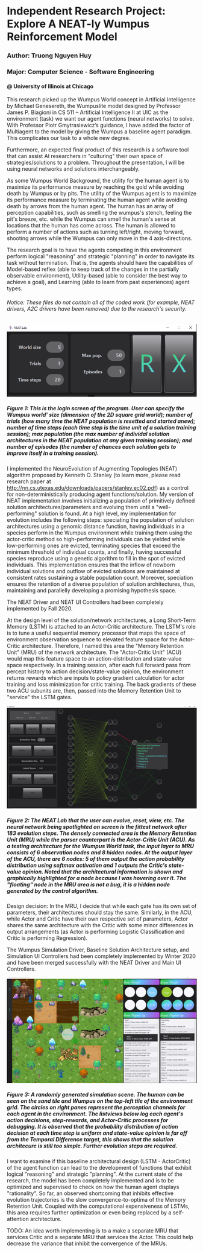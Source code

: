 # Independent Research Project: Explore A NEAT-ly Wumpus Reinforcement Model
### Author: Truong Nguyen Huy
### Major: Computer Science - Software Engineering
#### @ University of Illinois at Chicago


This research picked up the Wumpus World concept in Artificial Intelligence by Michael Genesereth, the Wumpuslite model designed by Professor James P. Biagioni in CS 511 – Artificial Intelligence II at UIC as the environment (task) we want our agent functions (neural networks) to solve. With Professor Piotr Gmytrasiewicz’s guidance, I have added the factor of Multiagent to the model by giving the Wumpus a baseline agent paradigm. This complicates our task to a whole new degree.

Furthermore, an expected final product of this research is a software tool that can assist AI researchers in "culturing" their own space of strategies/solutions to a problem. 
Throughout the presentation, I will be using neural networks and solutions interchangeably.

As some Wumpus World Background, the utility for the human agent is to maximize its performance measure by reaching the gold while avoiding death by Wumpus or by pits. The utility of the Wumpus agent is to maximize its performance measure by terminating the human agent while avoiding death by arrows from the human agent. The human has an array of perception capabilities, such as smelling the wumpus's stench, feeling the pit's breeze, etc. while the Wumpus can smell the human's sense at locations that the human has come across. The human is allowed to perform a number of actions such as turning left/right, moving forward, shooting arrows while the Wumpus can only move in the 4 axis-directions.

The research goal is to have the agents competing in this environment perform logical "reasoning" and strategic "planning" in order to navigate its task without termination. That is, the agents should have the capabilities of Model-based reflex (able to keep track of the changes in the partially observable environment), Utility-based (able to consider the best way to achieve a goal), and Learning (able to learn from past experiences) agent types.

###### Notice: These files do not contain all of the coded work (for example, NEAT drivers, A2C drivers have been removed) due to the research's security.


![Login screen](src/main/resources/images/loginUI.PNG)

##### Figure 1: This is the login screen of the program. User can specify the Wumpus world' size (dimension of the 2D square grid world); number of trials (how many time the NEAT population is resetted and started anew); number of time steps (each time step is the time unit of a solution training session); max population (the max number of individal solution architectures in the NEAT population at any given training session); and number of episodes (the number of chances each solution gets to improve itself in a training session). 


I implemented the NeuroEvolution of Augmenting Topologies (NEAT) algorithm proposed by Kenneth O. Stanley (to learn more, please read research paper at http://nn.cs.utexas.edu/downloads/papers/stanley.ec02.pdf) as a control for non-deterministically producing agent functions/solution. My version of NEAT implementation involves initializing a population of primitively defined solution architectures/parameters and evolving them until a "well-performing" solution is found. At a high level, my implementation for evolution includes the following steps: speciating the population of solution architectures using a genomic distance function, having individuals in a species perform in the Wumpus environment while training them using the actor-critic method so high-performing individuals can be yielded while low-performing ones are evicted, terminating species that exceed the minimum threshold of individual counts, and finally, having successful species reproduce using a genetic algorithm to fill in the spot of evicted individuals. This implementation ensures that the inflow of newborn individual solutions and outflow of evicted solutions are maintained at consistent rates sustaining a stable population count. Moreover, speciation ensures the retention of a diverse population of solution architectures, thus, maintaining and parallelly developing a promising hypothesis space.

The NEAT Driver and NEAT UI Controllers had been completely implemented by Fall 2020.

At the design level of the solution/network architectures, a Long Short-Term Memory (LSTM) is attached to an Actor-Critic architecture. The LSTM's role is to tune a useful sequential memory processor that maps the space of environment observation sequence to elevated feature space for the Actor-Critic architecture. Therefore, I named this area the "Memory Retention Unit" (MRU) of the network architecture. The "Actor-Critic Unit" (ACU) would map this feature space to an action-distribution and state-value space respectively. In a training session, after each full forward pass from percept history to action decision/state-value opinion, the environment returns rewards which are inputs to policy gradient calculation for actor training and loss minimization for critic training. The back gradients of these two ACU subunits are, then, passed into the Memory Retention Unit to "service" the LSTM gates.

![NEAT Lab scene](src/main/resources/images/labUI.PNG)

##### Figure 2: The NEAT Lab that the user can evolve, reset, view, etc. The neural network being spotlighted on screen is the fittest network after 183 evolution steps. The densely connected area is the Memory Retention Unit (MRU) while the parser counterpart is the Actor-Critic Unit (ACU). As a testing architecture for the Wumpus World task, the input layer to MRU consists of 6 observation nodes and 8 hidden nodes. At the output layer of the ACU, there are  6 nodes: 5 of them output the action probability distribution using softmax activation and 1 outputs the Critic's state-value opinion. Noted that the architectural information is shown and graphically highlighted for a node because I was hovering over it. The "floating" node in the MRU area is not a bug, it is a hidden node generated by the control algorithm.

Design decision: In the MRU, I decide that while each gate has its own set of parameters, their architectures should stay the same. Similarly, in the ACU, while Actor and Critic have their own respective set of parameters, Actor shares the same architecture with the Critic with some minor differences in output arrangements (as Actor is performing Logistic Classification and Critic is performing Regression).

The Wumpus Simulation Driver, Baseline Solution Architecture setup, and Simulation UI Controllers had been completely implemented by Winter 2020 and have been merged successfully with the NEAT Driver and Main UI Controllers.

![Simulation scene](src/main/resources/images/simUI.PNG)

##### Figure 3: A randomly generated simulation scene. The human can be seen on the sand tile and Wumpus on the top-left tile of the environment grid. The circles on right panes represent the perception channels for each agent in the environment. The listviews below log each agent's action decisions, step-rewards, and Actor-Critic processes for debugging. It is observed that the probability distribution of action decision at each time step is uniform and state-value opinion is far off from the Temporal Difference target, this shows that the solution architecure is still too simple. Further evolution steps are required. 

I want to examine if this baseline architectural design (LSTM - ActorCritic) of the agent function can lead to the development of functions that exhibit logical "reasoning" and strategic "planning". At the current state of the research, the model has been completely implemented and is to be optimized and supervised to check on how the human agent displays "rationality". So far, an observed shortcoming that inhibits effective evolution trajectories is the slow convergence-to-optima of the Memory Retention Unit. Coupled with the computational expensiveness of LSTMs, this area requires further optimization or even being replaced by a self-attention architecture.

TODO: An idea worth implementing is to a make a separate MRU that services Critic and a separate MRU that services the Actor. This could help decrease the variance that inhibit the convergence of the MRUs.
